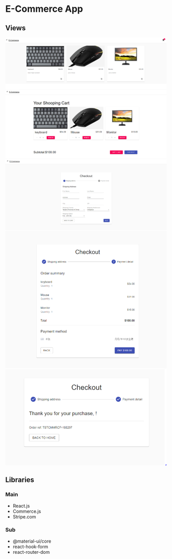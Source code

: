 # E-Commerce App
## Views
![index](./src/assets/imgREADME/index.png)
![cart](./src/assets/imgREADME/cart.png)
![checkout](./src/assets/imgREADME/checkout.png)
![payment](./src/assets/imgREADME/payment.png)
![conf](./src/assets/imgREADME/conf.png)
## Libraries
### Main
- React.js
- Commerce.js
- Stripe.com

### Sub
- @material-ui/core
- react-hook-form
- react-router-dom
